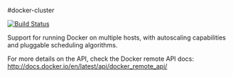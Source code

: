 #docker-cluster

[![Build Status](https://drone.io/github.com/globocom/docker-cluster/status.png)](https://drone.io/github.com/globocom/docker-cluster/latest)

Support for running Docker on multiple hosts, with autoscaling capabilities and
pluggable scheduling algorithms.

For more details on the API, check the Docker remote API docs:
http://docs.docker.io/en/latest/api/docker_remote_api/
